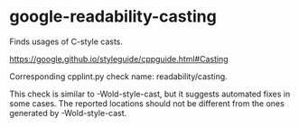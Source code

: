 # google-readability-casting

Finds usages of C-style casts.

<https://google.github.io/styleguide/cppguide.html#Casting>

Corresponding cpplint.py check name:
<span class="title-ref">readability/casting</span>.

This check is similar to
<span class="title-ref">-Wold-style-cast</span>, but it suggests
automated fixes in some cases. The reported locations should not be
different from the ones generated by
<span class="title-ref">-Wold-style-cast</span>.
